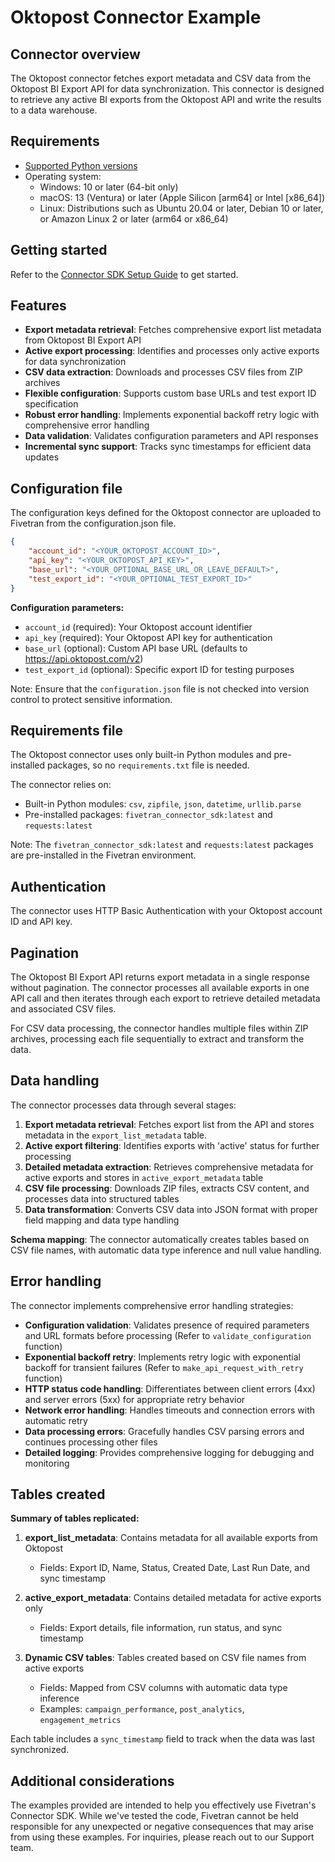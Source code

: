 # Oktopost Connector Example

## Connector overview
The Oktopost connector fetches export metadata and CSV data from the Oktopost BI Export API for data synchronization. This connector is designed to retrieve any active BI exports from the Oktopost API and write the results to a data warehouse. 

## Requirements
- [Supported Python versions](https://github.com/fivetran/fivetran_connector_sdk/blob/main/README.md#requirements)   
- Operating system:
  - Windows: 10 or later (64-bit only)
  - macOS: 13 (Ventura) or later (Apple Silicon [arm64] or Intel [x86_64])
  - Linux: Distributions such as Ubuntu 20.04 or later, Debian 10 or later, or Amazon Linux 2 or later (arm64 or x86_64)

## Getting started
Refer to the [Connector SDK Setup Guide](https://fivetran.com/docs/connectors/connector-sdk/setup-guide) to get started.

## Features
- **Export metadata retrieval**: Fetches comprehensive export list metadata from Oktopost BI Export API
- **Active export processing**: Identifies and processes only active exports for data synchronization
- **CSV data extraction**: Downloads and processes CSV files from ZIP archives
- **Flexible configuration**: Supports custom base URLs and test export ID specification
- **Robust error handling**: Implements exponential backoff retry logic with comprehensive error handling
- **Data validation**: Validates configuration parameters and API responses
- **Incremental sync support**: Tracks sync timestamps for efficient data updates

## Configuration file
The configuration keys defined for the Oktopost connector are uploaded to Fivetran from the configuration.json file.

```json
{
    "account_id": "<YOUR_OKTOPOST_ACCOUNT_ID>",
    "api_key": "<YOUR_OKTOPOST_API_KEY>",
    "base_url": "<YOUR_OPTIONAL_BASE_URL_OR_LEAVE_DEFAULT>",
    "test_export_id": "<YOUR_OPTIONAL_TEST_EXPORT_ID>"
}
```

**Configuration parameters:**
- `account_id` (required): Your Oktopost account identifier
- `api_key` (required): Your Oktopost API key for authentication
- `base_url` (optional): Custom API base URL (defaults to https://api.oktopost.com/v2)
- `test_export_id` (optional): Specific export ID for testing purposes

Note: Ensure that the `configuration.json` file is not checked into version control to protect sensitive information.

## Requirements file
The Oktopost connector uses only built-in Python modules and pre-installed packages, so no `requirements.txt` file is needed.

The connector relies on:
- Built-in Python modules: `csv`, `zipfile`, `json`, `datetime`, `urllib.parse`
- Pre-installed packages: `fivetran_connector_sdk:latest` and `requests:latest`

Note: The `fivetran_connector_sdk:latest` and `requests:latest` packages are pre-installed in the Fivetran environment.

## Authentication
The connector uses HTTP Basic Authentication with your Oktopost account ID and API key. 

## Pagination
The Oktopost BI Export API returns export metadata in a single response without pagination. The connector processes all available exports in one API call and then iterates through each export to retrieve detailed metadata and associated CSV files.

For CSV data processing, the connector handles multiple files within ZIP archives, processing each file sequentially to extract and transform the data.

## Data handling
The connector processes data through several stages:

1. **Export metadata retrieval**: Fetches export list from the API and stores metadata in the `export_list_metadata` table.
2. **Active export filtering**: Identifies exports with 'active' status for further processing
3. **Detailed metadata extraction**: Retrieves comprehensive metadata for active exports and stores in `active_export_metadata` table
4. **CSV file processing**: Downloads ZIP files, extracts CSV content, and processes data into structured tables
5. **Data transformation**: Converts CSV data into JSON format with proper field mapping and data type handling

**Schema mapping**: The connector automatically creates tables based on CSV file names, with automatic data type inference and null value handling.

## Error handling
The connector implements comprehensive error handling strategies:

- **Configuration validation**: Validates presence of required parameters and URL formats before processing (Refer to `validate_configuration` function)
- **Exponential backoff retry**: Implements retry logic with exponential backoff for transient failures (Refer to `make_api_request_with_retry` function)
- **HTTP status code handling**: Differentiates between client errors (4xx) and server errors (5xx) for appropriate retry behavior
- **Network error handling**: Handles timeouts and connection errors with automatic retry
- **Data processing errors**: Gracefully handles CSV parsing errors and continues processing other files
- **Detailed logging**: Provides comprehensive logging for debugging and monitoring

## Tables created

**Summary of tables replicated:**

1. **export_list_metadata**: Contains metadata for all available exports from Oktopost
   - Fields: Export ID, Name, Status, Created Date, Last Run Date, and sync timestamp

2. **active_export_metadata**: Contains detailed metadata for active exports only
   - Fields: Export details, file information, run status, and sync timestamp

3. **Dynamic CSV tables**: Tables created based on CSV file names from active exports
   - Fields: Mapped from CSV columns with automatic data type inference
   - Examples: `campaign_performance`, `post_analytics`, `engagement_metrics`

Each table includes a `sync_timestamp` field to track when the data was last synchronized.

## Additional considerations
The examples provided are intended to help you effectively use Fivetran's Connector SDK. While we've tested the code, Fivetran cannot be held responsible for any unexpected or negative consequences that may arise from using these examples. For inquiries, please reach out to our Support team.
